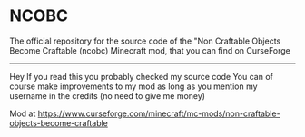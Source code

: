 # NCOBC
 The official repository for the source code of the "Non Craftable Objects Become Craftable (ncobc) Minecraft mod, that you can find on CurseForge
*******************************************************************************************************************************************************************************************************************************************************************************
Hey
If you read this you probably checked my source code
You can of course make improvements to my mod as long as you mention my username in the credits (no need to give me money)

Mod at https://www.curseforge.com/minecraft/mc-mods/non-craftable-objects-become-craftable
